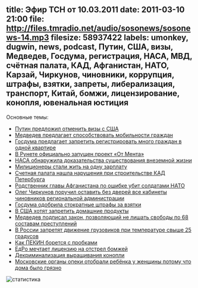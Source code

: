 title: Эфир ТСН от 10.03.2011
date: 2011-03-10 21:00
file: http://files.tmradio.net/audio/sosonews/sosonews-14.mp3
filesize: 58937422
labels: umonkey, dugwin, news, podcast, Путин, США, визы, Медведев, Госдума, регистрация, НАСА, МВД, счётная палата, КАД, Афганистан, НАТО, Карзай, Чиркунов, чиновники, коррупция, штрафы, взятки, запреты, либерализация, транспорт, Китай, бомжи, лицензирование, конопля, ювенальная юстиция
---
Основные темы:

<ul>
<li><a href="http://www.utro.ru/articles/2011/03/10/961257.shtml">Путин предложил отменить визы с США</a></li>
<li><a href="http://rian.ru/society/20110301/340763764.html">Медведев предлагает способствовать мобильности граждан</a></li>
<li><a href="http://realty.lenta.ru/news/2011/01/31/project/">Госдума предлагает запретить регистрировать много граждан в одной квартире</a></li>
<li><a href="http://welgar.livejournal.com/570807.html">В Рунете официально запущен проект «От Мента»</a></li>
<li><a href="http://www.news2day.ru/8/1341.html">НАСА обнаружила доказательства существования внеземной жизни</a></li>
<li><a href="http://top.rbc.ru/society/09/03/2011/555958.shtml?print">Милиционеры стали жить на одну зарплату</a></li>
<li><a href="http://www.baltinfo.ru/2011/03/10/Schetnaya-palata-nashla-narusheniya-pri-stroitelstve-KAD-Peterburga-192329">Счетная палата нашла нарушения при строительстве КАД Петербурга</a></li>
<li><a href="http://www.rian.ru/incidents/20110310/344542098-print.html">Родственник главы Афганистана по ошибке убит солдатами НАТО</a></li>
<li><a href="http://vz.ru/news/2011/3/10/474607.html">Олег Чиркунов поручил оставить без дверей все кабинеты чиновников региональной администрации</a></li>
<li><a href="http://lenta.ru/news/2011/03/09/stokrat/">Госдума одобрила стократные штрафы за взятки</a></li>
<li><a href="http://www.suite101.com/content/s510-food-safety-act-approved-headed-to-obama-a323808">В США хотят запретить домашние продукты</a></li>
<li><a href="http://interfax.ru/news.asp?id=180284">Медведев подписал закон, позволяющий не лишать свободы по 68 составам преступлений</a></li>
<li><a href="http://www.radiomayak.ru/doc.html?id=226737">В России запретят движение грузовиков при температуре свыше 25 градусов</a></li>
<li><a href="http://www.gazeta.ru/auto/2010/12/28_a_3479938.shtml">Как ПЕКИН борется с пробками</a></li>
<li><a href="http://www.nr2.ru/moskow/321870.html">ЕдРо мечтает лицензию на отстрел бомжей</a></li>
<li><a href="http://www.antisud.com/news/?id=76">Декриминализация выращивания конопли</a></li>
<li><a href="http://rian.ru/society/20110221/336872367.html">Московские органы опеки отобрали ребёнка у женщины потому что дома было грязно</a></li>
</ul>

![статистика](http://files.tmradio.net/audio/sosonews/sosonews-15.png)
